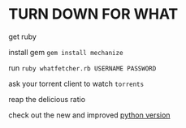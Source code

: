 # TURN DOWN FOR WHAT

get ruby

install gem `gem install mechanize`

run `ruby whatfetcher.rb USERNAME PASSWORD`

ask your torrent client to watch `torrents`

reap the delicious ratio

check out the new and improved [python version](https://github.com/XanderStrike/what-downloader-python)
